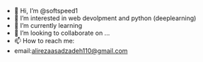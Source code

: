 - 👋 Hi, I’m @softspeed1
- 👀 I’m interested in web devolpment and python (deeplearning)
- 🌱 I’m currently learning
- 💞️ I’m looking to collaborate on ...
- 📫 How to reach me:
- email:alirezaasadzadeh110@gmail.com

<!---
softspeed1/softspeed1 is a ✨ special ✨ repository because its `README.md` (this file) appears on your GitHub profile.
You can click the Preview link to take a look at your changes.
--->
